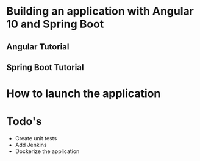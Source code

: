# Building an application with Angular 10 and Spring Boot

## Angular Tutorial

## Spring Boot Tutorial

# How to launch the application

# Todo's
- Create unit tests
- Add Jenkins
- Dockerize the application

